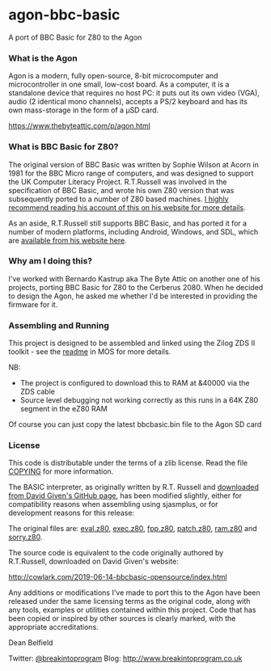 # agon-bbc-basic

A port of BBC Basic for Z80 to the Agon

### What is the Agon

Agon is a modern, fully open-source, 8-bit microcomputer and microcontroller in one small, low-cost board. As a computer, it is a standalone device that requires no host PC: it puts out its own video (VGA), audio (2 identical mono channels), accepts a PS/2 keyboard and has its own mass-storage in the form of a µSD card.

https://www.thebyteattic.com/p/agon.html

### What is BBC Basic for Z80?

The original version of BBC Basic was written by Sophie Wilson at Acorn in 1981 for the BBC Micro range of computers, and was designed to support the UK Computer Literacy Project. R.T.Russell was involved in the specification of BBC Basic, and wrote his own Z80 version that was subsequently ported to a number of Z80 based machines. [I highly recommend reading his account of this on his website for more details](http://www.bbcbasic.co.uk/bbcbasic/history.html).

As an aside, R.T.Russell still supports BBC Basic, and has ported it for a number of modern platforms, including Android, Windows, and SDL, which are [available from his website here](https://www.bbcbasic.co.uk/index.html).

### Why am I doing this?

I've worked with Bernardo Kastrup aka The Byte Attic on another one of his projects, porting BBC Basic for Z80 to the Cerberus 2080. When he decided to design the Agon, he asked me whether I'd be interested in providing the firmware for it.

### Assembling and Running

This project is designed to be assembled and linked using the Zilog ZDS II toolkit - see the [readme](https://github.com/breakintoprogram/agon-mos/blob/main/README.md#build) in MOS for more details.

NB:
- The project is configured to download this to RAM at &40000 via the ZDS cable
- Source level debugging not working correctly as this runs in a 64K Z80 segment in the eZ80 RAM

Of course you can just copy the latest bbcbasic.bin file to the Agon SD card

### License

This code is distributable under the terms of a zlib license. Read the file [COPYING](COPYING) for more information.

The BASIC interpreter, as originally written by R.T. Russell and [downloaded from David Given's GitHub page](https://github.com/davidgiven/cpmish/tree/master/third_party/bbcbasic), has been modified slightly, either for compatibility reasons when assembling using sjasmplus, or for development reasons for this release:

The original files are: [eval.z80](eval.z80), [exec.z80](exec.z80), [fpp.z80](fpp.z80), [patch.z80](patch.z80), [ram.z80](ram.z80) and [sorry.z80](sorry.z80).

The source code is equivalent to the code originally authored by R.T.Russell, downloaded on David Given's website: 

http://cowlark.com/2019-06-14-bbcbasic-opensource/index.html

Any additions or modifications I've made to port this to the Agon have been released under the same licensing terms as the original code, along with any tools, examples or utilities contained within this project. Code that has been copied or inspired by other sources is clearly marked, with the appropriate accreditations.

Dean Belfield

Twitter: [@breakintoprogram](https://twitter.com/BreakIntoProg)
Blog: http://www.breakintoprogram.co.uk
